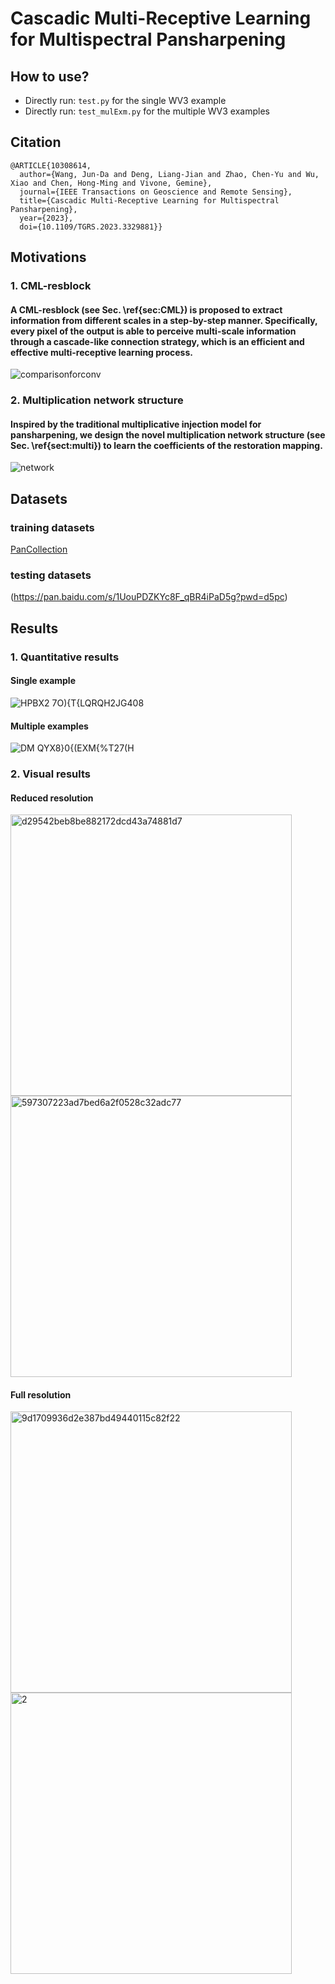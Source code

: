 # Cascadic Multi-Receptive Learning for Multispectral Pansharpening

## How to use?
- Directly run: ``test.py`` for the single WV3 example
- Directly run: ``test_mulExm.py`` for the multiple WV3 examples

## Citation
```
@ARTICLE{10308614,
  author={Wang, Jun-Da and Deng, Liang-Jian and Zhao, Chen-Yu and Wu, Xiao and Chen, Hong-Ming and Vivone, Gemine},
  journal={IEEE Transactions on Geoscience and Remote Sensing}, 
  title={Cascadic Multi-Receptive Learning for Multispectral Pansharpening}, 
  year={2023},
  doi={10.1109/TGRS.2023.3329881}}
```

## Motivations
### 1. CML-resblock
#### A CML-resblock (see Sec. \ref{sec:CML}) is proposed to extract information from different scales in a step-by-step manner. Specifically, every pixel of the output is able to perceive multi-scale information through a cascade-like connection strategy, which is an efficient and effective multi-receptive learning process.
![comparisonforconv](https://github.com/wajuda/CML/assets/112617153/84d37822-6355-4978-91fb-3557dd2a4e4d)

### 2. Multiplication network structure
#### Inspired by the traditional multiplicative injection model for pansharpening, we design the novel multiplication network structure (see Sec. \ref{sect:multi}) to learn the coefficients of the restoration mapping.
![network](https://github.com/wajuda/CML/assets/112617153/96c5066d-fd8a-474d-917d-0789e6ede797)

## Datasets

### training datasets

[PanCollection](https://liangjiandeng.github.io/PanCollection.html)

### testing datasets

(https://pan.baidu.com/s/1UouPDZKYc8F_qBR4iPaD5g?pwd=d5pc)

## Results

### 1. Quantitative results

#### Single example

![HPBX2 7O){T{LQRQH2JG408](https://github.com/wajuda/CML/assets/112617153/f8d91d81-272c-4e16-a9f8-bab834db3b81)


#### Multiple examples

![DM QYX`8}0{(EXM`{%T27(H](https://github.com/wajuda/CML/assets/112617153/0b7523f8-f27b-4d72-a973-30f081bced62)


### 2. Visual results

#### Reduced resolution

 <img width="450" alt="d29542beb8be882172dcd43a74881d7" src="https://github.com/wajuda/CML/assets/112617153/c43a2086-a58e-4884-9b5a-3b381dcd7873" title="PAN">
<img width="450" alt="597307223ad7bed6a2f0528c32adc77" src="https://github.com/wajuda/CML/assets/112617153/bc1b6ca1-3186-4181-aac2-bdd3ed660a6d" title="Result"> 

#### Full resolution
   
<img width="450" alt="9d1709936d2e387bd49440115c82f22" src="https://github.com/wajuda/CML/assets/112617153/4e0e61e4-7e60-43b5-bfa2-67c620e0645f" title="PAN">  <img width="450" alt="2" src="https://github.com/wajuda/CML/assets/112617153/f719ac9b-de24-4f9f-9070-a80f0fbf5bde" title="Result">


